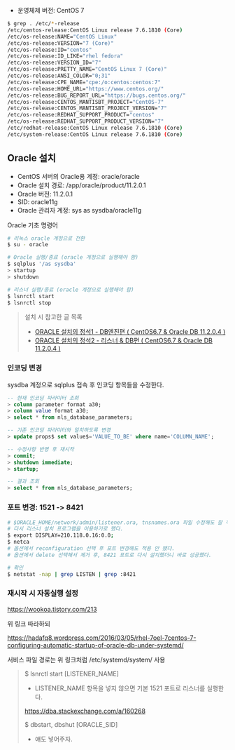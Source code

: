 - 운영체제 버전: CentOS 7

```bash
$ grep . /etc/*-release
/etc/centos-release:CentOS Linux release 7.6.1810 (Core)
/etc/os-release:NAME="CentOS Linux"
/etc/os-release:VERSION="7 (Core)"
/etc/os-release:ID="centos"
/etc/os-release:ID_LIKE="rhel fedora"
/etc/os-release:VERSION_ID="7"
/etc/os-release:PRETTY_NAME="CentOS Linux 7 (Core)"
/etc/os-release:ANSI_COLOR="0;31"
/etc/os-release:CPE_NAME="cpe:/o:centos:centos:7"
/etc/os-release:HOME_URL="https://www.centos.org/"
/etc/os-release:BUG_REPORT_URL="https://bugs.centos.org/"
/etc/os-release:CENTOS_MANTISBT_PROJECT="CentOS-7"
/etc/os-release:CENTOS_MANTISBT_PROJECT_VERSION="7"
/etc/os-release:REDHAT_SUPPORT_PRODUCT="centos"
/etc/os-release:REDHAT_SUPPORT_PRODUCT_VERSION="7"
/etc/redhat-release:CentOS Linux release 7.6.1810 (Core)
/etc/system-release:CentOS Linux release 7.6.1810 (Core)
```

## Oracle 설치

- CentOS 서버의 Oracle용 계정: oracle/oracle
- Oracle 설치 경로: /app/oracle/product/11.2.0.1
- Oracle 버전: 11.2.0.1
- SID: oracle11g
- Oracle 관리자 계정: sys as sysdba/oracle11g

Oracle 기초 명령어

```bash
# 리눅스 oracle 계정으로 전환
$ su - oracle

# Oracle 실행/종료 (oracle 계정으로 실행해야 함)
$ sqlplus '/as sysdba'
> startup
> shutdown

# 리스너 실행/종료 (oracle 계정으로 실행해야 함)
$ lsnrctl start
$ lsnrctl stop
```

> 설치 시 참고한 글 목록
>
> - [ORACLE 설치의 정석1 - DB엔진편 ( CentOS6.7 & Oracle DB 11.2.0.4 )](https://allroundplaying.tistory.com/13)
> - [ORACLE 설치의 정석2 - 리스너 & DB편 ( CentOS6.7 & Oracle DB 11.2.0.4 )](https://allroundplaying.tistory.com/17)



### 인코딩 변경

sysdba 계정으로 sqlplus 접속 후 인코딩 항목들을 수정한다.

```sql
-- 현재 인코딩 파라미터 조회
> column parameter format a30;
> column value format a30;
> select * from nls_database_parameters;

-- 기존 인코딩 파라미터와 일치하도록 변경
> update props$ set value$='VALUE_TO_BE' where name='COLUMN_NAME';

-- 수정사항 반영 후 재시작
> commit;
> shutdown immediate;
> startup;

-- 결과 조회
> select * from nls_database_parameters;
```

### 포트 변경: 1521 -> 8421

```bash
# $ORACLE_HOME/network/admin/listener.ora, tnsnames.ora 파일 수정해도 잘 적용 안 된다.
# 다시 리스너 설치 프로그램을 이용하기로 했다.
$ export DISPLAY=210.118.0.16:0.0;
$ netca
# 옵션에서 reconfiguration 선택 후 포트 변경해도 적용 안 됐다.
# 옵션에서 delete 선택해서 제거 후, 8421 포트로 다시 설치했더니 바로 성공했다.

# 확인
$ netstat -nap | grep LISTEN | grep :8421
```

### 재시작 시 자동실행 설정

<https://wookoa.tistory.com/213>

위 링크 따라하되

<https://hadafq8.wordpress.com/2016/03/05/rhel-7oel-7centos-7-configuring-automatic-startup-of-oracle-db-under-systemd/>

서비스 파일 경로는 위 링크처럼 /etc/systemd/system/ 사용



> $ lsnrctl start [LISTENER_NAME]
>
> - LISTENER_NAME 항목을 넣지 않으면 기본 1521 포트로 리스너를 실행한다.
>
> https://dba.stackexchange.com/a/160268
>
> $ dbstart, dbshut [ORACLE_SID]
>
> - 얘도 넣어주자.
